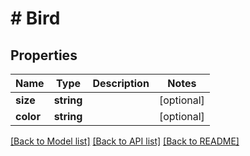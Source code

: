 # # Bird

## Properties

Name | Type | Description | Notes
------------ | ------------- | ------------- | -------------
**size** | **string** |  | [optional]
**color** | **string** |  | [optional]

[[Back to Model list]](../../README.md#models) [[Back to API list]](../../README.md#endpoints) [[Back to README]](../../README.md)

